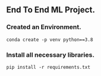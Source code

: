 ## End To End ML Project.

### Created an Environment.

```
conda create -p venv python==3.8

```

### Install all necessary libraries.

```
pip install -r requirements.txt

```